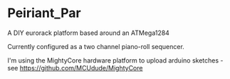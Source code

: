 # Peiriant_Par
A DIY eurorack platform based around an ATMega1284

Currently configured as a two channel piano-roll sequencer.

I'm using the MightyCore hardware platform to upload arduino sketches - see https://github.com/MCUdude/MightyCore
